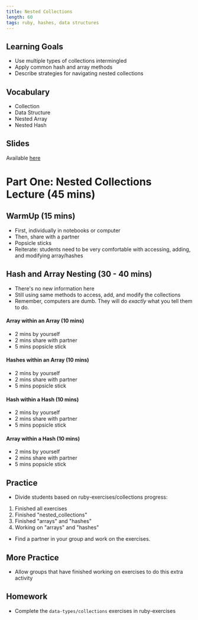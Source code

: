 ```yaml
---
title: Nested Collections
length: 60
tags: ruby, hashes, data structures
---
```


## Learning Goals

* Use multiple types of collections intermingled
* Apply common hash and array methods
* Describe strategies for navigating nested collections

## Vocabulary
* Collection
* Data Structure
* Nested Array
* Nested Hash

## Slides

Available [here](../slides/nested_collections)

# Part One: Nested Collections Lecture (45 mins)

## WarmUp (15 mins)

* First, individually in notebooks or computer
* Then, share with a partner
* Popsicle sticks
* Reiterate: students need to be very comfortable with accessing, adding, and modifying array/hashes

## Hash and Array Nesting (30 - 40 mins)

* There's no new information here
* Still using same methods to access, add, and modify the collections
* Remember, computers are dumb. They will do *exactly* what you tell them to do.

#### Array within an Array (10 mins)

* 2 mins by yourself
* 2 mins share with partner
* 5 mins popsicle stick

#### Hashes within an Array (10 mins)

* 2 mins by yourself
* 2 mins share with partner
* 5 mins popsicle stick

#### Hash within a Hash (10 mins)

* 2 mins by yourself
* 2 mins share with partner
* 5 mins popsicle stick

#### Array within a Hash (10 mins)

* 2 mins by yourself
* 2 mins share with partner
* 5 mins popsicle stick

## Practice

* Divide students based on ruby-exercises/collections progress:

1. Finished all exercises
1. Finished "nested_collections"
1. Finished "arrays" and "hashes"
1. Working on "arrays" and "hashes"

* Find a partner in your group and work on the exercises.

## More Practice

* Allow groups that have finished working on exercises to do this extra activity

## Homework

* Complete the `data-types/collections` exercises in ruby-exercises
